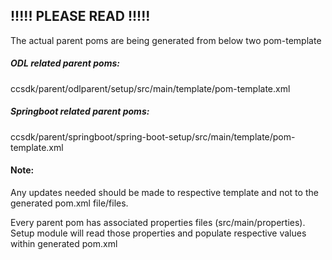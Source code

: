 ## !!!!! PLEASE READ !!!!!

The actual parent poms are being generated from below two pom-template

##### ODL related parent poms:
ccsdk/parent/odlparent/setup/src/main/template/pom-template.xml

##### Springboot related parent poms:
ccsdk/parent/springboot/spring-boot-setup/src/main/template/pom-template.xml
        
#### Note:
Any updates needed should be made to respective template and not to the generated pom.xml file/files.

Every parent pom has associated properties files (src/main/properties).<br>
Setup module will read those properties and populate respective values within generated pom.xml

